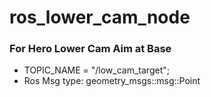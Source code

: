 # ros_lower_cam_node

### For Hero Lower Cam Aim at Base

- TOPIC_NAME = "/low_cam_target";
- Ros Msg type: geometry_msgs::msg::Point
